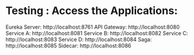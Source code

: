 # Testing : Access the Applications:

Eureka Server: http://localhost:8761
API Gateway: http://localhost:8080
Service A: http://localhost:8081
Service B: http://localhost:8082
Service C: http://localhost:8083
Service D: http://localhost:8084
Saga: http://localhost:8085
Sidecar: http://localhost:8086
